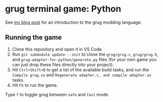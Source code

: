 # grug terminal game: Python

See [my blog post](https://mynameistrez.github.io/2024/02/29/creating-the-perfect-modding-language.html) for an introduction to the grug modding language.

## Running the game

1. Clone this repository and open it in VS Code.
2. Run `git submodule update --init` to clone the `grug/grug.c`, `grug/grug.h`, and `grug-adapter-for-python/generate.py` files (for your own game you can just drop these files directly into your project).
3. Hit `Ctrl+Shift+B` to get a list of the available build tasks, and run the `Compile grug.so` and `Regenerate adapter.c, and compile adapter.so` tasks.
4. Hit `F5` to run the game.

Type `f` to toggle grug between `safe` and `fast` mode.
